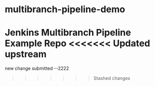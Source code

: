 # multibranch-pipeline-demo
Jenkins Multibranch Pipeline Example Repo 
<<<<<<< Updated upstream
=======
new change submitted --2222
>>>>>>> Stashed changes

